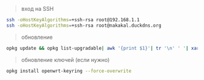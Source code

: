 >вход на SSH
```bash
ssh -oHostKeyAlgorithms=+ssh-rsa root@192.168.1.1
ssh -oHostKeyAlgorithms=+ssh-rsa root@nakakal.duckdns.org
```

>обновление
```bash
opkg update && opkg list-upgradable| awk '{print $1}'| tr '\n' ' '| xargs -r opkg upgrade
```

>обновление ключей (если нужно)
```bash
opkg install openwrt-keyring --force-overwrite
```
